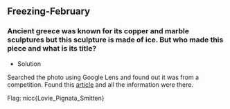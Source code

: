 ## Freezing-February

### Ancient greece was known for its copper and marble sculptures but this sculpture is made of ice. But who made this piece and what is its title?

- Solution

Searched the photo using Google Lens and found out it was from a competition. Found this [article](https://www.timeout.com/newyork/art/ice-sculpture-in-times-square) and all the information were there.

Flag: nicc{Lovie_Pignata_Smitten}